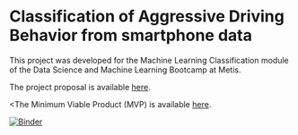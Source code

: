 # Classification of Aggressive Driving Behavior from smartphone data

This project was developed for the Machine Learning Classification module of the Data Science and Machine Learning Bootcamp at Metis.

The project proposal is available [here](https://github.com/hmlewis-astro/classify_aggressive_driving/blob/main/proposal.md).

<The Minimum Viable Product (MVP) is available [here](https://github.com/hmlewis-astro/classify_aggressive_driving/blob/main/mvp.md).

<!--The [data](https://github.com/hmlewis-astro/classify_aggressive_driving/blob/main/DATAFILEHERE), [write-up](https://github.com/hmlewis-astro/classify_aggressive_driving/blob/main/final_pres/final_writeup.md), and [slide deck](https://github.com/hmlewis-astro/classify_aggressive_driving/blob/main/final_pres/Lewis_classify_aggressive_driving.pdf) are also available.-->

[![Binder](https://mybinder.org/badge_logo.svg)](https://mybinder.org/v2/gh/hmlewis-astro/classify_aggressive_driving/HEAD?filepath=final_class_model.ipynb)

